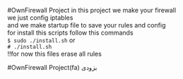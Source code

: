 #OwnFirewall Project
in this project we make your firewall
<br/>we just config iptables
<br/>and we make startup file to save your rules and config
<br/>for install this scripts follow this commands
<br/>`$ sudo ./install.sh`  or  <br/> `# ./install.sh`
<br/>!!for now this files erase all rules 


#OwnFirewall Project(fa)
بزودی<br/>